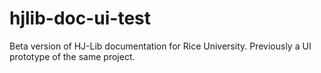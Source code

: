 # hjlib-doc-ui-test
Beta version of HJ-Lib documentation for Rice University. Previously a UI prototype of the same project.

